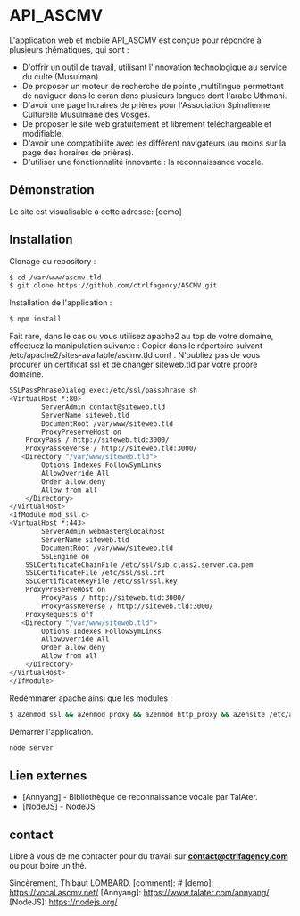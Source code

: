 # API_ASCMV
L'application web et mobile API_ASCMV est conçue pour répondre à plusieurs thématiques, qui sont : 
* D'offrir un outil de travail, utilisant l'innovation technologique au service du culte (Musulman).
* De proposer un moteur de recherche de pointe ,multilingue permettant de naviguer dans le coran dans plusieurs langues dont l'arabe Uthmani.
* D'avoir une page horaires de prières pour l'Association Spinalienne Culturelle Musulmane des Vosges.
* De proposer le site web gratuitement et librement téléchargeable et modifiable.
* D'avoir une compatibilité avec les différent navigateurs (au moins sur la page des horaires de prières).
* D'utiliser une fonctionnalité innovante : la reconnaissance vocale.

## Démonstration
Le site est visualisable à cette adresse: [demo]

## Installation
Clonage du repository :
```sh
$ cd /var/www/ascmv.tld
$ git clone https://github.com/ctrlfagency/ASCMV.git
```
Installation de l'application : 
```sh
$ npm install

```
Fait rare, dans le cas ou vous utilisez apache2 au top de votre domaine, effectuez la manipulation suivante : 
Copier dans le répertoire suivant /etc/apache2/sites-available/ascmv.tld.conf .
N'oubliez pas de vous procurer un certificat ssl et de changer siteweb.tld par votre propre domaine.
```sh
SSLPassPhraseDialog exec:/etc/ssl/passphrase.sh
<VirtualHost *:80>
        ServerAdmin contact@siteweb.tld
        ServerName siteweb.tld
        DocumentRoot /var/www/siteweb.tld
    	ProxyPreserveHost on
   	ProxyPass / http://siteweb.tld:3000/
   	ProxyPassReverse / http://siteweb.tld:3000/
   <Directory "/var/www/siteweb.tld">
        Options Indexes FollowSymLinks
        AllowOverride All
        Order allow,deny
        Allow from all
    </Directory>
</VirtualHost>
<IfModule mod_ssl.c>
<VirtualHost *:443>
        ServerAdmin webmaster@localhost
        ServerName siteweb.tld
        DocumentRoot /var/www/siteweb.tld
        SSLEngine on
	SSLCertificateChainFile /etc/ssl/sub.class2.server.ca.pem
	SSLCertificateFile /etc/ssl/ssl.crt
	SSLCertificateKeyFile /etc/ssl/ssl.key
	ProxyPreserveHost on
        ProxyPass / http://siteweb.tld:3000/
        ProxyPassReverse / http://siteweb.tld:3000/
	ProxyRequests off
   <Directory "/var/www/siteweb.tld">
        Options Indexes FollowSymLinks
        AllowOverride All
        Order allow,deny
        Allow from all
    </Directory>
</VirtualHost>
</IfModule>

```
Redémmarer apache ainsi que les modules :
```sh
$ a2enmod ssl && a2enmod proxy && a2enmod http_proxy && a2ensite /etc/apache2/sites-available/vocal.ascmv.net.conf && service apache2 restart
```
Démarrer l'application.
```sh
node server
```

## Lien externes
* [Annyang] - Bibliothèque de reconnaissance vocale par TalAter.
* [NodeJS] - NodeJS

## contact
Libre à vous de me contacter pour du travail sur **contact@ctrlfagency.com** ou pour boire un thé.

Sincèrement,
Thibaut LOMBARD.
[comment]: #
   [demo]: <https://vocal.ascmv.net/>
   [Annyang]: <https://www.talater.com/annyang/>
   [NodeJS]: <https://nodejs.org/>


  

